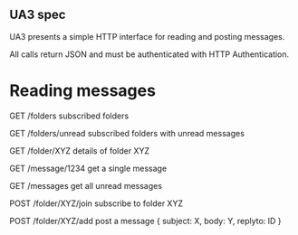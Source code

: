 UA3 spec
--------

UA3 presents a simple HTTP interface for reading and posting messages.

All calls return JSON and must be authenticated with HTTP Authentication.

Reading messages
================

GET /folders             subscribed folders

GET /folders/unread      subscribed folders with unread messages

GET /folder/XYZ          details of folder XYZ

GET /message/1234        get a single message

GET /messages            get all unread messages

POST /folder/XYZ/join    subscribe to folder XYZ

POST /folder/XYZ/add     post a message
{ subject: X, body: Y, replyto: ID }
